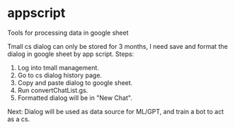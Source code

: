 # appscript
Tools for processing data in google sheet

Tmall cs dialog can only be stored for 3 months, I need save and format the dialog in google sheet by app script.
Steps:
1. Log into tmall management.
2. Go to cs dialog history page.
3. Copy and paste dialog to google sheet.
4. Run convertChatList.gs.
5. Formatted dialog will be in "New Chat".

Next:
Dialog will be used as data source for ML/GPT, and train a bot to act as a cs.
